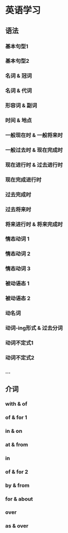 # 英语学习

## 语法

### 基本句型1

### 基本句型2

### 名词 & 冠词

### 名词 & 代词

### 形容词 & 副词

### 时间 & 地点

### 一般现在时 & 一般将来时

### 一般过去时 & 现在完成时

### 现在进行时 & 过去进行时

### 现在完成进行时

### 过去完成时

### 过去将来时

### 将来进行时 & 将来完成时

### 情态动词 1

### 情态动词 2

### 情态动词 3

### 被动语态 1

### 被动语态 2

### 动名词

### 动词-ing形式 & 过去分词

### 动词不定式1

### 动词不定式2

### ...

## 介词

### with & of

### of & for 1

### in & on

### at & from

### in

### of & for 2

### by & from

### for & about

### over

### as & over
